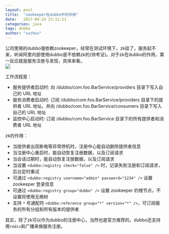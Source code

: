 ```yaml
---
layout: post
title:  "zookeeper在dubbo中的作用"
date:   2017-09-24 23:11:11
categories: java
tags: dubbo
author: "sxzhou"
---  
```


公司使用的dubbo强依赖zookeeper，经常在测试环境下，zk挂了，服务起不来，听闻阿里内部使用dubbo是不依赖zk的(待考证)。对于zk在dubbo的作用，第一反应就是服务注册与发现，具体来看。  
![](http://dubbo.io/books/dubbo-user-book/sources/images/zookeeper.jpg)  

工作流程是：  
* 服务提供者启动时: 向 /dubbo/com.foo.BarService/providers 目录下写入自己的 URL 地址  
* 服务消费者启动时: 订阅 /dubbo/com.foo.BarService/providers 目录下的提供者 URL 地址。并向 /dubbo/com.foo.BarService/consumers 目录下写入自己的 URL 地址  
* 监控中心启动时: 订阅 /dubbo/com.foo.BarService 目录下的所有提供者和消费者 URL 地址  

zk的作用：  
* 当提供者出现断电等异常停机时，注册中心能自动删除提供者信息
* 当注册中心重启时，能自动恢复注册数据，以及订阅请求  
* 当会话过期时，能自动恢复注册数据，以及订阅请求  
* 当设置 `<dubbo:registry check="false" />` 时，记录失败注册和订阅请求，后台定时重试
* 可通过 `<dubbo:registry username="admin" password="1234" />` 设置 zookeeper 登录信息
* 可通过 `<dubbo:registry group="dubbo" />` 设置 zookeeper 的根节点，不设置将使用无根树
* 支持 `*` 号通配符 `<dubbo:reference group="*" version="*" />`，可订阅服务的所有分组和所有版本的提供者  

其实，除了zk可以作为dubbo的注册中心，当然也是官方推荐的，dubbo还支持用`redis`和广播来做服务注册。
